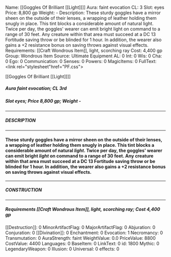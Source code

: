 Name: [[Goggles Of Brilliant [[Light]]]]
Aura: faint evocation
CL: 3
Slot: eyes
Price: 8,800 gp
Weight: -
Description: These sturdy goggles have a mirror sheen on the outside of their lenses, a wrapping of leather holding them snugly in place. This tint blocks a considerable amount of natural light. Twice per day, the goggles' wearer can emit bright light on command to a range of 30 feet. Any creature within that area must succeed at a DC 13 Fortitude saving throw or be blinded for 1 hour. In addition, the wearer also gains a +2 resistance bonus on saving throws against visual effects.
Requirements: [[Craft Wondrous Item]], light, scorching ray
Cost: 4,400 gp
Group: Wondrous Item
Source: Ultimate Equipment
AL: 0
Int: 0
Wis: 0
Cha: 0
Ego: 0
Communication: 0
Senses: 0
Powers: 0
MagicItems: 0
FullText: <link rel="stylesheet"href="PF.css"><div class="heading"><p class="alignleft">[[Goggles Of Brilliant [[Light]]]]</p><div style="clear: both;"></div></div><div><h5><b>Aura </b>faint evocation; <b>CL </b>3rd</h5><h5><b>Slot </b>eyes; <b>Price </b>8,800 gp; <b>Weight </b>-</h5></div><hr/><div><h5><b>DESCRIPTION</b></h5></div><hr/><div><h4><p>These sturdy goggles have a mirror sheen on the outside of their lenses, a wrapping of leather holding them snugly in place. This tint blocks a considerable amount of natural <i>light</i>. Twice per day, the goggles' wearer can emit bright <i>light</i> on command to a range of 30 feet. Any creature within that area must succeed at a DC 13 Fortitude saving throw or be blinded for 1 hour. In addition, the wearer also gains a +2 resistance bonus on saving throws against visual effects.</p></h4></div><hr/><div><h5><b>CONSTRUCTION</b></h5></div><hr/><div><h5><b>Requirements </b>[[Craft Wondrous Item]], <i>light</i>, <i>scorching ray</i>; <b>Cost </b>4,400 gp</h5></div>
[[Destruction]]: 0
MinorArtifactFlag: 0
MajorArtifactFlag: 0
Abjuration: 0
Conjuration: 0
[[Divination]]: 0
Enchantment: 0
Evocation: 1
Necromancy: 0
Transmutation: 0
AuraStrength: faint
WeightValue: 0.0
PriceValue: 8800
CostValue: 4400
Languages: 0
BaseItem: 0
LinkText: 0
id: 1800
Mythic: 0
LegendaryWeapon: 0
Illusion: 0
Universal: 0
effects: 0
